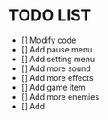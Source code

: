 # TODO LIST
- [] Modify code
- [] Add pause menu
- [] Add setting menu
- [] Add more sound
- [] Add more effects
- [] Add game item
- [] Add more enemies
- [] Add
